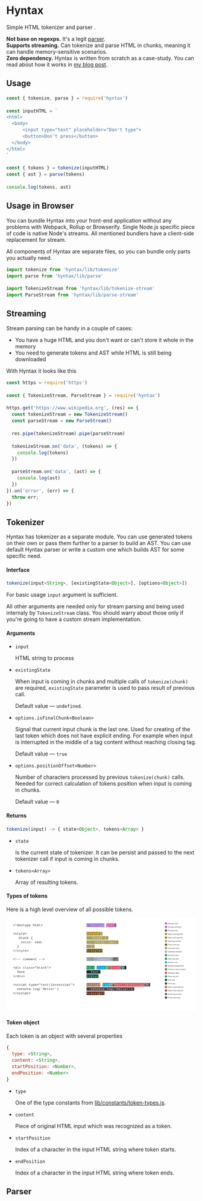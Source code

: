 # Hyntax

Simple HTML tokenizer and parser .

__Not base on regexps.__ It's a legit [parser](https://en.wikipedia.org/wiki/Parsing).  
__Supports streaming.__ Can tokenize and parse HTML in chunks, meaning it can handle memory-sensitive scenarios.  
__Zero dependency.__ Hyntax is written from scratch as a case-study. You can read about how it works in [my blog post](https://nikgarmash.com).



## Usage

```javascript
const { tokenize, parse } = require('hyntax')

const inputHTML = `
<html>
  <body>
      <input type="text" placeholder="Don't type"> 
      <button>Don't press</button>
  </body>
</html>
`

const { tokens } = tokenize(inputHTML)
const { ast } = parse(tokens)

console.log(tokens, ast)
```



## Usage in Browser

You can bundle Hyntax into your front-end application without any problems with Webpack, Rollup or Browserify. Single Node.js specific piece of code is native Node's streams. All mentioned bundlers have a client-side replacement for stream.

All components of Hyntax are separate files, so you can bundle only parts you actually need.

```javascript
import tokenize from 'hyntax/lib/tokenize'
import parse from 'hyntax/lib/parse'

import TokenizeStream from 'hyntax/lib/tokenize-stream'
import ParseStream from 'hyntax/lib/parse-stream'
```



## Streaming

Stream parsing can be handy in a couple of cases:

* You have a huge HTML and you don't want or can't store it whole in the memory
* You need to generate tokens and AST while HTML is still being downloaded

With Hyntax it looks like this

```javascript
const https = require('https')

const { TokenizeStream, ParseStream } = require('hyntax')

https.get('https://www.wikipedia.org', (res) => {
  const tokenizeStream = new TokenizeStream()
  const parseStream = new ParseStream()
  
  res.pipe(tokenizeStream).pipe(parseStream)

  tokenizeStream.on('data', (tokens) => {
    console.log(tokens)
  })
  
  parseStream.on('data', (ast) => {
    console.log(ast) 
  })
}).on('error', (err) => {
  throw err;
})
```



## Tokenizer

Hyntax has tokenizer as a separate module. You can use generated tokens on their own or pass them further to a parser to build an AST. You can use default Hyntax parser or write a custom one which builds AST for some specific need.

#### Interface

```javascript
tokenize(input<String>, [existingState<Object>], [options<Object>])
```

For basic usage ```input``` argument is sufficient. 

All other arguments are needed only for stream parsing and being used internaly by ```TokenizeStream```  class. You should warry about those only if you're going to have a custom stream implementation.

#### Arguments

* ```input```

  HTML string to process


* ```existingState```

  When input is coming in chunks and multiple calls of ```tokenize(chunk)``` are required, ```existingState``` parameter is used to pass result of previous call.

  Default value — ```undefined```.

* ```options.isFinalChunk<Boolean>```

  Signal that current input chunk is the last one. Used for creating of the last token which does not have explicit ending. For example when input is interrupted in the middle of a tag content without reaching closing tag.

  Default value — ```true```  

* ```options.positionOffset<Number>```

  Number of characters processed by previous ```tokenize(chunk)``` calls. 
  Needed for correct calculation of tokens position when input is coming in 
  chunks.

  Default value — ```0```  

#### Returns

```javascript
tokenize(input) -> { state<Object>, tokens<Array> }
```

* ```state```

  Is the current state of tokenizer. It can be persist and passed to the next tokenizer call if input is coming in chunks.

* ```tokens<Array>```

  Array of resulting tokens.

#### Types of tokens

Here is a high level overview of all possible tokens.

![Overview of all possible tokens](./tokens-list.png)

#### Token object

Each token is an object with several properties

```javascript
{
  type: <String>,
  content: <String>,
  startPosition: <Number>,
  endPosition: <Number>
}
```

* ```type```

  One of the type constants from [lib/constants/token-types.js](https://github.com/).

* ```content```

  Piece of original HTML input which was recognized as a token.

* ```startPosition```

  Index of a character in the input HTML string where token starts.

* ```endPosition```

  Index of a character in the input HTML string where token ends.



## Parser

